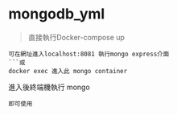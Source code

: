 # mongodb_yml



>直接執行Docker-compose up
```
可在網址進入localhost:8081 執行mongo express介面
```或
docker exec 進入此 mongo container
```
進入後終端機執行 mongo
```
即可使用



